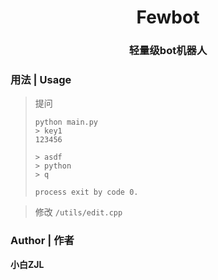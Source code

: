 <div align="center">

# Fewbot
### 轻量级bot机器人

</div>

### 用法 | Usage
> 提问
  > ```shell
  > python main.py
  > > key1
  > 123456
  > 
  > > asdf
  > > python
  > > q
  > 
  > process exit by code 0.
  > ```

> 修改
`/utils/edit.cpp`

### Author | 作者
**小白ZJL**

